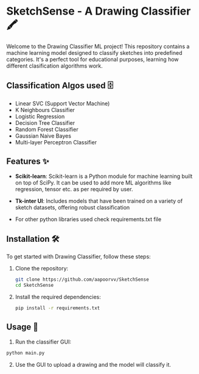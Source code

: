 
# SketchSense - A Drawing Classifier 🖍

Welcome to the Drawing Classifier ML project! This repository contains a machine learning model designed to classify sketches into predefined categories. It's a perfect tool for educational purposes, learning how different clasification algorithms work.

## Classification Algos used 🗄

- Linear SVC (Support Vector Machine)
- K Neighbours Classifier
- Logistic Regression
- Decision Tree Classifier
- Random Forest Classifier
- Gaussian Naive Bayes
- Multi-layer Perceptron Classifier

## Features ✨

- **Scikit-learn**: Scikit-learn is a Python module for machine learning built on top of SciPy. It can be used to add more ML algorithms like regression, tensor etc. as per required by user.

- **Tk-inter UI**: Includes models that have been trained on a variety of sketch datasets, offering robust classification

- For other python libraries used check requirements.txt file

## Installation 🛠️

To get started with Drawing Classifier, follow these steps:

1. Clone the repository:
   ```bash
   git clone https://github.com/aapoorvv/SketchSense
   cd SketchSense

2. Install the required dependencies:
   ```bash
   pip install -r requirements.txt
   
## Usage 🔎
1. Run the classifier GUI:
```bash
python main.py
```
2. Use the GUI to upload a drawing and the model will classify it.
